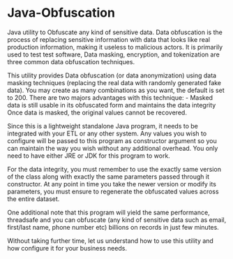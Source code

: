 # Java-Obfuscation
Java utility to Obfuscate any kind of sensitive data. Data obfuscation is the process of replacing sensitive information with data that looks like real production information, making it useless to malicious actors. It is primarily used to test test software, Data masking, encryption, and tokenization are three common data obfuscation techniques.

This utility provides Data obfuscation (or data anonymization) using data masking techniques (replacing the real data with randomly generated fake data). You may create as many combinations as you want, the default is set to 200. There are two majors advantages with this technique: -
Masked data is still usable in its obfuscated form and maintains the data integrity
Once data is masked, the original values cannot be recovered.

Since this is a lightweight standalone Java program, it needs to be integrated with your ETL or any other system. Any values you wish to configure will be passed to this program as constructor argument so you can maintain the way you wish without any additional overhead. You only need to have either JRE or JDK for this program to work.

For the data integrity, you must remember to use the exactly same version of the class along with exactly the same parameters passed through it constructor. At any point in time you take the newer version or modify its parameters, you must ensure to regenerate the obfuscated values across the entire dataset. 

One additional note that this program will yield the same performance, threadsafe and you can obfuscate (any kind of sensitive data such as email, first/last name, phone number etc) billions on records in just few minutes.

Without taking further time, let us understand how to use this utility and how configure it for your business needs.
